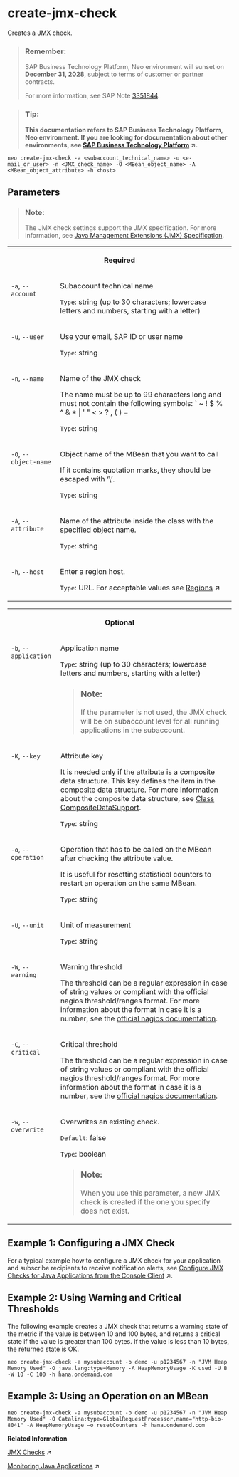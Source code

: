 <!-- loio298a207f33c4484b9894b7c4e2900566 -->

# create-jmx-check

Creates a JMX check.



> ### Remember:  
> SAP Business Technology Platform, Neo environment will sunset on **December 31, 2028**, subject to terms of customer or partner contracts.
> 
> For more information, see SAP Note [3351844](https://me.sap.com/notes/3351844).

> ### Tip:  
> **This documentation refers to SAP Business Technology Platform, Neo environment. If you are looking for documentation about other environments, see [SAP Business Technology Platform](https://help.sap.com/viewer/65de2977205c403bbc107264b8eccf4b/Cloud/en-US/6a2c1ab5a31b4ed9a2ce17a5329e1dd8.html "SAP Business Technology Platform (SAP BTP) is an integrated offering comprised of four technology portfolios: database and data management, application development and integration, analytics, and intelligent technologies. The platform offers users the ability to turn data into business value, compose end-to-end business processes, and build and extend SAP applications quickly.") :arrow_upper_right:.**



```
neo create-jmx-check -a <subaccount_technical_name> -u <e-mail_or_user> -n <JMX_check_name> -O <MBean_object_name> -A <MBean_object_attribute> -h <host>
```



## Parameters

> ### Note:  
> The JMX check settings support the JMX specification. For more information, see [Java Management Extensions \(JMX\) Specification](https://docs.oracle.com/javase/8/docs/technotes/guides/jmx/JMX_1_4_specification.pdf).


<table>
<tr>
<th valign="top" colspan="2">

Required

</th>
</tr>
<tr>
<td valign="top">

`-a`, `--account`

</td>
<td valign="top">

Subaccount technical name

`Type`: string \(up to 30 characters; lowercase letters and numbers, starting with a letter\)

</td>
</tr>
<tr>
<td valign="top">

`-u`, `--user`

</td>
<td valign="top">

Use your email, SAP ID or user name

`Type`: string

</td>
</tr>
<tr>
<td valign="top">

`-n`, `--name`

</td>
<td valign="top">

Name of the JMX check

The name must be up to 99 characters long and must not contain the following symbols: \` ~ ! $ % ^ & \* | ' " < \> ? , \( \) =

`Type`: string

</td>
</tr>
<tr>
<td valign="top">

`-O`, `--object-name`

</td>
<td valign="top">

Object name of the MBean that you want to call

If it contains quotation marks, they should be escaped with ‘\\’.

`Type`: string

</td>
</tr>
<tr>
<td valign="top">

`-A`, `--attribute`

</td>
<td valign="top">

Name of the attribute inside the class with the specified object name.

`Type`: string

</td>
</tr>
<tr>
<td valign="top">

`-h`, `--host`

</td>
<td valign="top">

Enter a region host.

`Type`: URL. For acceptable values see [Regions](https://help.sap.com/viewer/65de2977205c403bbc107264b8eccf4b/Cloud/en-US/350356d1dc314d3199dca15bd2ab9b0e.html "You can deploy applications in different regions. Each region represents a geographical location (for example, Europe, US East) where applications, data, or services are hosted.") :arrow_upper_right:

</td>
</tr>
</table>


<table>
<tr>
<th valign="top" colspan="2">

Optional

</th>
</tr>
<tr>
<td valign="top">

`-b`, `--application` 

</td>
<td valign="top">

Application name

`Type`: string \(up to 30 characters; lowercase letters and numbers, starting with a letter\)

> ### Note:  
> If the parameter is not used, the JMX check will be on subaccount level for all running applications in the subaccount.



</td>
</tr>
<tr>
<td valign="top">

`-K`, `--key`

</td>
<td valign="top">

Attribute key

It is needed only if the attribute is a composite data structure. This key defines the item in the composite data structure. For more information about the composite data structure, see [Class CompositeDataSupport](http://docs.oracle.com/javase/1.5.0/docs/api/javax/management/openmbean/CompositeDataSupport.html).

`Type`: string

</td>
</tr>
<tr>
<td valign="top">

`-o`, `--operation`

</td>
<td valign="top">

Operation that has to be called on the MBean after checking the attribute value.

It is useful for resetting statistical counters to restart an operation on the same MBean.

`Type`: string

</td>
</tr>
<tr>
<td valign="top">

`-U`, `--unit`

</td>
<td valign="top">

Unit of measurement

`Type`: string

</td>
</tr>
<tr>
<td valign="top">

`-W`, `--warning`

</td>
<td valign="top">

Warning threshold

The threshold can be a regular expression in case of string values or compliant with the official nagios threshold/ranges format. For more information about the format in case it is a number, see the [official nagios documentation](https://nagios-plugins.org/doc/guidelines.html#THRESHOLDFORMAT).

</td>
</tr>
<tr>
<td valign="top">

`-C`, `--critical`

</td>
<td valign="top">

Critical threshold

The threshold can be a regular expression in case of string values or compliant with the official nagios threshold/ranges format. For more information about the format in case it is a number, see the [official nagios documentation](https://nagios-plugins.org/doc/guidelines.html#THRESHOLDFORMAT).

</td>
</tr>
<tr>
<td valign="top">

`-w`, `--overwrite`

</td>
<td valign="top">

Overwrites an existing check.

`Default`: false

`Type`: boolean

> ### Note:  
> When you use this parameter, a new JMX check is created if the one you specify does not exist.



</td>
</tr>
</table>



## Example 1: Configuring a JMX Check

For a typical example how to configure a JMX check for your application and subscribe recipients to receive notification alerts, see [Configure JMX Checks for Java Applications from the Console Client](https://help.sap.com/viewer/64f7d2b06c6b40a9b3097860c5930641/Cloud/en-US/21d734fa88f44298a8a9cb1f759f8fb9.html "Configure a JMX check from the console client to monitor your Java application.") :arrow_upper_right:.



## Example 2: Using Warning and Critical Thresholds

The following example creates a JMX check that returns a warning state of the metric if the value is between 10 and 100 bytes, and returns a critical state if the value is greater than 100 bytes. If the value is less than 10 bytes, the returned state is OK.

```
neo create-jmx-check -a mysubaccount -b demo -u p1234567 -n "JVM Heap Memory Used" -O java.lang:type=Memory -A HeapMemoryUsage -K used -U B -W 10 -C 100 -h hana.ondemand.com
```



## Example 3: Using an Operation on an MBean

```
neo create-jmx-check -a mysubaccount -b demo -u p1234567 -n "JVM Heap Memory Used" -O Catalina:type=GlobalRequestProcessor,name="http-bio-8041" -A HeapMemoryUsage –o resetCounters -h hana.ondemand.com
```

**Related Information**  


[JMX Checks](https://help.sap.com/viewer/64f7d2b06c6b40a9b3097860c5930641/Cloud/en-US/ef5c05a713154945b347f87b54446c2b.html "Registering JMX checks for SAP Monitoring service allows alerting on any metric that is based on JMX MBean attribute.") :arrow_upper_right:

[Monitoring Java Applications](https://help.sap.com/viewer/64f7d2b06c6b40a9b3097860c5930641/Cloud/en-US/cf4b2953c2534c0a9b491abf5a4847d7.html "") :arrow_upper_right:

